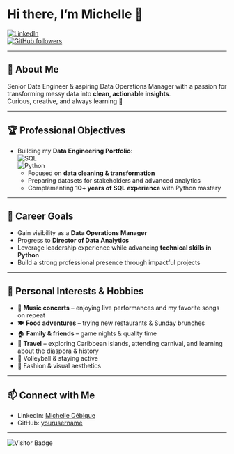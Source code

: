 # Hi there, I’m Michelle 👋

[![LinkedIn](https://img.shields.io/badge/LinkedIn-Michelle%20Debique-blue?logo=linkedin&logoColor=white)](https://www.linkedin.com/in/michelle-debique/)  
[![GitHub followers](https://img.shields.io/github/followers/DataWizMichelle?label=Follow&style=social)](https://github.com/DataWizMichelle)

---

## 🎯 About Me

Senior Data Engineer & aspiring Data Operations Manager with a passion for transforming messy data into **clean, actionable insights**.  
Curious, creative, and always learning 🌱  

---

## 🏆 Professional Objectives

- Building my **Data Engineering Portfolio**:  
  ![SQL](https://img.shields.io/badge/SQL-Expert-00758F?logo=postgresql&logoColor=white)  
  ![Python](https://img.shields.io/badge/Python-Intermediate-3776AB?logo=python&logoColor=white)  
  - Focused on **data cleaning & transformation**  
  - Preparing datasets for stakeholders and advanced analytics  
  - Complementing **10+ years of SQL experience** with Python mastery  

---

## 🚀 Career Goals

- Gain visibility as a **Data Operations Manager**  
- Progress to **Director of Data Analytics**  
- Leverage leadership experience while advancing **technical skills in Python**  
- Build a strong professional presence through impactful projects  

---

## 🎨 Personal Interests & Hobbies

- 🎵 **Music concerts** – enjoying live performances and my favorite songs on repeat  
- 🍽️ **Food adventures** – trying new restaurants & Sunday brunches  
- 🏠 **Family & friends** – game nights & quality time  
- 🌴 **Travel** – exploring Caribbean islands, attending carnival, and learning about the diaspora & history  
- 🏐 Volleyball & staying active  
- 👗 Fashion & visual aesthetics  

---

## 📫 Connect with Me

- LinkedIn: [Michelle Débique](https://www.linkedin.com/in/michelle-debique/)  
- GitHub: [yourusername](https://github.com/DataWizMichelle)  

---

![Visitor Badge](https://visitor-badge.laobi.icu/badge?page_id=DataWizMichelle.DataWizMichelle)
